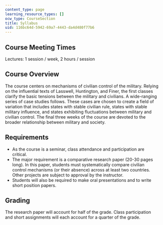 ```yaml
---
content_type: page
learning_resource_types: []
ocw_type: CourseSection
title: Syllabus
uid: 116bc64d-5942-69a7-4443-da4d480f77b6
---
```


Course Meeting Times
--------------------

Lectures: 1 session / week, 2 hours / session

Course Overview
---------------

The course centers on mechanisms of civilian control of the military. Relying on the influential texts of Lasswell, Huntington, and Finer, the first classes clarify the basic tensions between the military and civilians. A wide-ranging series of case studies follows. These cases are chosen to create a field of variation that includes states with stable civilian rule, states with stable military influence, and states exhibiting fluctuations between military and civilian control. The final three weeks of the course are devoted to the broader relationship between military and society.

Requirements
------------

*   As the course is a seminar, class attendance and participation are critical.
*   The major requirement is a comparative research paper (20-30 pages long). In this paper, students must systematically compare civilian control mechanisms (or their absence) across at least two countries. Other projects are subject to approval by the instructor.
*   Students will also be required to make oral presentations and to write short position papers.

Grading
-------

The research paper will account for half of the grade. Class participation and short assignments will each account for a quarter of the grade.